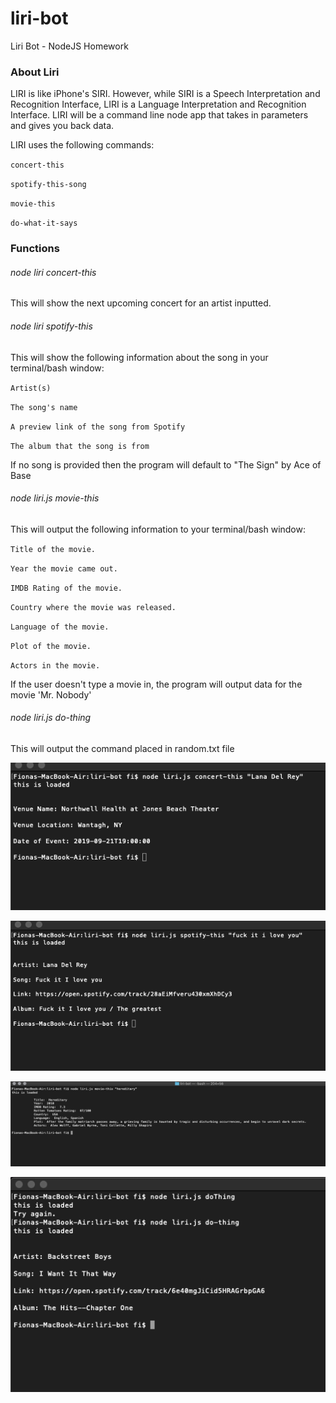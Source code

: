 # liri-bot

Liri Bot - NodeJS Homework

### About Liri

LIRI is like iPhone's SIRI. However, while SIRI is a Speech Interpretation and Recognition Interface, LIRI is a Language Interpretation and Recognition Interface. LIRI will be a command line node app that takes in parameters and gives you back data.

LIRI uses the following commands:

`concert-this`

`spotify-this-song`

`movie-this`

`do-what-it-says`

### Functions

###### node liri concert-this

This will show the next upcoming concert for an artist inputted.

###### node liri spotify-this

This will show the following information about the song in your terminal/bash window:

`Artist(s)`

`The song's name`

`A preview link of the song from Spotify`

`The album that the song is from`

If no song is provided then the program will default to "The Sign" by Ace of Base

###### node liri.js movie-this

This will output the following information to your terminal/bash window:

`Title of the movie.`

`Year the movie came out.`

`IMDB Rating of the movie.`

`Country where the movie was released.`

`Language of the movie.`

`Plot of the movie.`

`Actors in the movie.`

If the user doesn't type a movie in, the program will output data for the movie 'Mr. Nobody'

###### node liri.js do-thing

This will output the command placed in random.txt file

![Concert This](images/concert-this.png)

![Spotify This](images/spotify-this.png)

![Movie This](images/movie-this.png)

![Do Thing](images/doThing.png)
